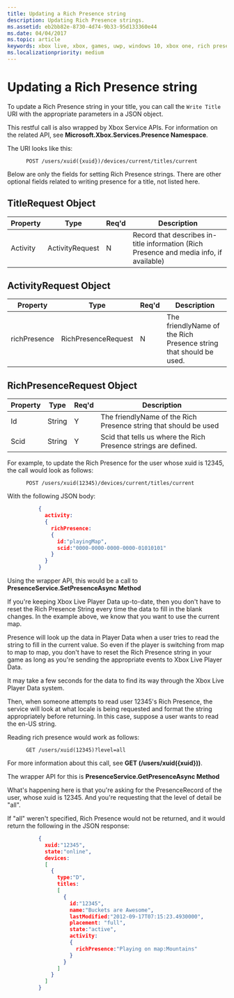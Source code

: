 ```yaml
---
title: Updating a Rich Presence string
description: Updating Rich Presence strings.
ms.assetid: eb2bb82e-8730-4d74-9b33-95d133360e44
ms.date: 04/04/2017
ms.topic: article
keywords: xbox live, xbox, games, uwp, windows 10, xbox one, rich presence
ms.localizationpriority: medium
---
```


# Updating a Rich Presence string

To update a Rich Presence string in your title, you can call the `Write Title` URI with the appropriate parameters in a JSON object.

This restful call is also wrapped by Xbox Service APIs.
For information on the related API, see **Microsoft.Xbox.Services.Presence Namespace**.

The URI looks like this:

          POST /users/xuid({xuid})/devices/current/titles/current

Below are only the fields for setting Rich Presence strings.
There are other optional fields related to writing presence for a title, not listed here.


## TitleRequest Object

Property | Type | Req'd | Description
---|---|---|---
Activity|ActivityRequest|N|Record that describes in-title information (Rich Presence and media info, if available)


## ActivityRequest Object

Property | Type | Req'd | Description
---|---|---|---
richPresence|RichPresenceRequest|N|The friendlyName of the Rich Presence string that should be used.


## RichPresenceRequest Object

Property | Type | Req'd | Description
---|---|---|---
Id|String|Y|The friendlyName of the Rich Presence string that should be used
Scid|String|Y|Scid that tells us where the Rich Presence strings are defined.

For example, to update the Rich Presence for the user whose xuid is 12345, the call would look as follows:

          POST /users/xuid(12345)/devices/current/titles/current


With the following JSON body:

```json
          {
            activity:
            {
              richPresence:
              {
                id:"playingMap",
                scid:"0000-0000-0000-0000-01010101"
              }
            }
          }
```

Using the wrapper API, this would be a call to **PresenceService.SetPresenceAsync Method**

If you're keeping Xbox Live Player Data up-to-date, then you don't have to reset the Rich Presence String every time the data to fill in the blank changes.
In the example above, we know that you want to use the current map.

Presence will look up the data in Player Data when a user tries to read the string to fill in the current value.
So even if the player is switching from map to map to map, you don't have to reset the Rich Presence string in your game as long as you're sending the appropriate events to Xbox Live Player Data.

It may take a few seconds for the data to find its way through the Xbox Live Player Data system.

Then, when someone attempts to read user 12345's Rich Presence, the service will look at what locale is being requested and format the string appropriately before returning.
In this case, suppose a user wants to read the en-US string.

Reading rich presence would work as follows:

          GET /users/xuid(12345)?level=all

For more information about this call, see **GET (/users/xuid({xuid}))**.

The wrapper API for this is **PresenceService.GetPresenceAsync Method**

What's happening here is that you're asking for the PresenceRecord of the user, whose xuid is 12345.
And you're requesting that the level of detail be "all".

If "all" weren't specified, Rich Presence would not be returned, and it would return the following in the JSON response:

```json
          {
            xuid:"12345",
            state:"online",
            devices:
            [
              {
                type:"D",
                titles:
                [
                  {
                    id:"12345",
                    name:"Buckets are Awesome",
                    lastModified:"2012-09-17T07:15:23.4930000",
                    placement: "full",
                    state:"active",
                    activity:
                    {
                      richPresence:"Playing on map:Mountains"
                    }
                  }
                ]
              }
            ]
          }
```
